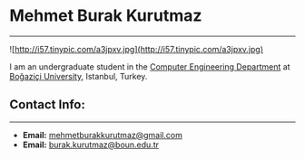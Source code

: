 # Mehmet Burak Kurutmaz #

---


![http://i57.tinypic.com/a3jpxv.jpg](http://i57.tinypic.com/a3jpxv.jpg)

I am an undergraduate student in the [Computer Engineering Department](http://www.cmpe.boun.edu.tr/) at [Boğaziçi University](http://www.boun.edu.tr/), Istanbul, Turkey.





## Contact Info: ##

---


  * **Email:** [mehmetburakkurutmaz@gmail.com](mailto:mehmetburakkurutmaz@gmail.com)
  * **Email:** [burak.kurutmaz@boun.edu.tr](mailto:burak.kurutmaz@boun.edu.tr)